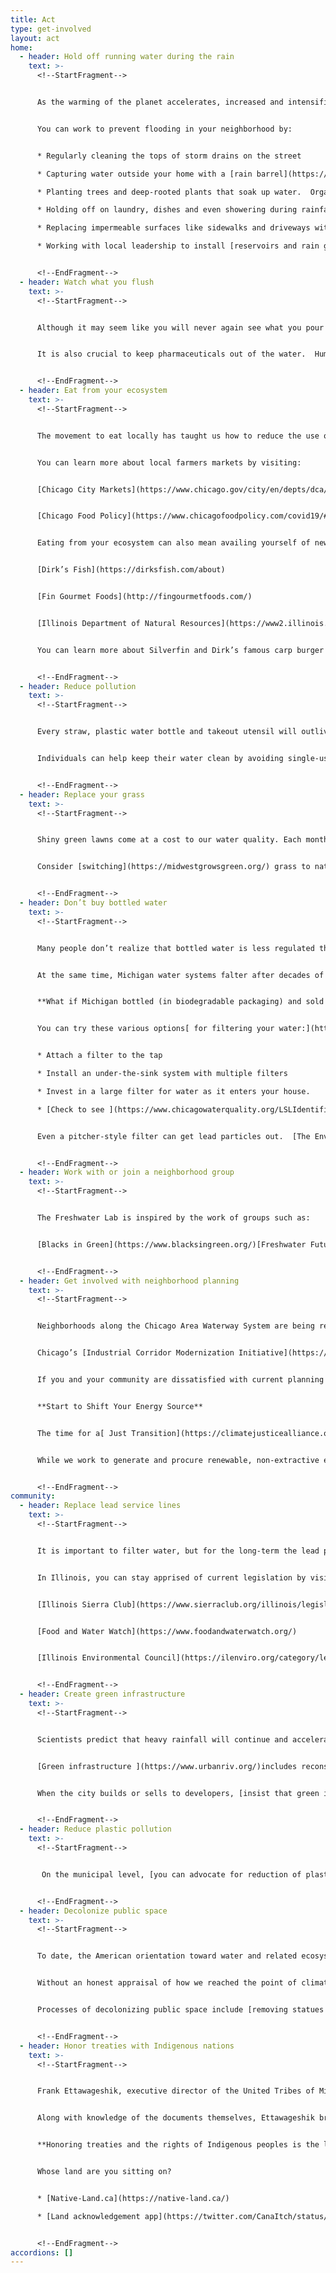 ```yaml
---
title: Act
type: get-involved
layout: act
home:
  - header: Hold off running water during the rain
    text: >-
      <!--StartFragment-->


      As the warming of the planet accelerates, increased and intensified rainfall overwhelms the Great Lakes region. Chicago, like many cities [across the world](https://www.arcgis.com/home/item.html?id=004909c6679a4289b629a1c26278224c), has a [combined sewer system](https://mwrd.org/understanding-your-sewer-0). This means that storm drains connect with the sewers that fill with water from your home. More and more, the capacity of this system is breached by rain events. When sewers fill, there is nowhere for the waste water to go but up, often causing significant urban flooding that infiltrates basements and overruns city streets. 


      You can work to prevent flooding in your neighborhood by:


      * Regularly cleaning the tops of storm drains on the street

      * Capturing water outside your home with a [rain barrel](https://mwrd.org/rain-barrels) or [cistern](https://www.cnt.org/rainready/guidance).

      * Planting trees and deep-rooted plants that soak up water.  Organizations like [the Center for Neighborhood Technology ](https://www.cnt.org/rainready/guidance)can help low-income families and neighborhoods with the cost of planting. Midwest Grows Green also has resources for building rain gardens, cultivating prairie plants, and transitioning to [natural lawn care](https://midwestgrowsgreen.org/what-you-can-do/all-resources/). 

      * Holding off on laundry, dishes and even showering during rainfall. To learn more, Friends of the Chicago River offers [additional guidance ](https://www.chicagoriver.org/get-involved/take-action/overflow-action-days)for the safest rainy day behaviors. Click here to [Become RainReady](https://www.cnt.org/rainready).

      * Replacing impermeable surfaces like sidewalks and driveways with permeable pavement that absorbs rain and helps to recharge groundwater. In Chicago, you can propose and vote for projects like this to be implemented with your Alderperson’s neighborhood funds through [participatory budgeting](http://www.pbchicago.org/pb-in-chicago.html).

      * Working with local leadership to install [reservoirs and rain gardens](https://www.chicago.gov/content/dam/city/progs/env/ChicagoGreenStormwaterInfrastructureStrategy.pdf).


      <!--EndFragment-->
  - header: Watch what you flush
    text: >-
      <!--StartFragment-->


      Although it may seem like you will never again see what you pour down the drain, everything we wash away reappears in rivers or streams.  Increasingly, the contents of drains reach our drinking water.  As a result, you should carefully read the ingredients in your home products. Take a look at your laundry detergent, personal care products and cleaning supplies.  Do they contain things that you would like to drink?  If not, you can switch to more natural products like [Meliora](https://meliorameansbetter.com/).  You can also[ make your own products.](http://freshwaterstories.com/stories/drinking-water/) 


      It is also crucial to keep pharmaceuticals out of the water.  Human medications are rewiring the DNA of aquatic animals, even causing fish and frogs to switch sexes amidst their lives.  Don’t flush unused medications. Instead, take them to a pharmaceutical drop-off.  Check [here ](https://www.chicago.gov/city/en/depts/cdph/supp_info/healthy-communities/pharmaceuticals_dropofflocations.html)for a list of locations in Chicago. Click [here](https://www.fda.gov/drugs/disposal-unused-medicines-what-you-should-know/drug-disposal-drug-take-back-locations) for those across the United States. Many drugstores and pharmacies also take back pharmaceuticals.


      <!--EndFragment-->
  - header: Eat from your ecosystem
    text: >-
      <!--StartFragment-->


      The movement to eat locally has taught us how to reduce the use of fossil fuels in transporting and packaging food.  Farmers markets offer healthier ways to procure food on multiple levels.  


      You can learn more about local farmers markets by visiting:


      [Chicago City Markets](https://www.chicago.gov/city/en/depts/dca/supp_info/farmers_market.html)


      [Chicago Food Policy](https://www.chicagofoodpolicy.com/covid19/#food)


      Eating from your ecosystem can also mean availing yourself of newly arrived species like bighead carp. These groups make it easier for you to enjoy Silverfin (i.e. carp):


      [Dirk’s Fish](https://dirksfish.com/about)


      [Fin Gourmet Foods](http://fingourmetfoods.com/)


      [Illinois Department of Natural Resources](https://www2.illinois.gov/dnr/news/Pages/Statewide-Asian-Carp-Cookout-to-be-Held-Oct.-17.aspx)


      You can learn more about Silverfin and Dirk’s famous carp burger recipe [here](http://freshwaterstories.com/stories/fishing/).


      <!--EndFragment-->
  - header: Reduce pollution
    text: >-
      <!--StartFragment-->


      Every straw, plastic water bottle and takeout utensil will outlive each one of us. Rather than disappear, these plastics simply break down into ever smaller pieces until they become [microplastics](https://www.5gyres.org/microbeads/) that are too small to be filtered out of drinking water. All those single-use plastics sitting on beaches and shores will turn up again in your drinking water and in your body. Another problem is that plastic attracts bacteria that can cause public health emergencies. It’s important to keep in mind that [less than 10% of plastic is recycled ](https://www.livescience.com/how-much-plastic-recycling.html)with most simply shipped to other countries or left to fester locally.  In both cases, these plastics contaminate waterways and harm humans and animals.


      Individuals can help keep their water clean by avoiding single-use plastics and look for non-plastic packaging where and when available.  Join or sponsor a beach cleanup such as Alliance for the Great Lakes’ [Adopt a Beach](https://adopt.greatlakes.org/s/) or the Shedd Aquarium’s [Action Days](https://www.sheddaquarium.org/care-and-conservation/take-action-for-animals/shedd-aquarium-action-days).


      <!--EndFragment-->
  - header: Replace your grass
    text: >-
      <!--StartFragment-->


      Shiny green lawns come at a cost to our water quality. Each month, 12,240 gallons of water are used on average per household each month.  40 million acres of turf grass exist in the lower 48 States – the single largest crop in the US.  Additionally, most grass is coaxed into existence by fertilizers and pesticides.  Rainstorms strip these chemicals from lawns and wash them into waterways where they fuel dead zones.


      Consider [switching](https://midwestgrowsgreen.org/) grass to native landscapes or food gardens. Here’s [a how-to guide](http://freshwaterstories.com/stories/landscaping/).


      <!--EndFragment-->
  - header: Don’t buy bottled water
    text: >-
      <!--StartFragment-->


      Many people don’t realize that bottled water is less regulated than the water in your tap. Bottled water is also connected to large systemic issues. Private companies are actively privatizing water, a public good. The Nestlé corporation pumps up to 400 gallons per minute, or 576,000 gallons per day, of public waters for its Ice Mountain brand.  [Brought to Michigan](https://www.mlive.com/news/2016/12/why_nestle_pays_next_to_nothin.html) with $10 million in state and local tax abatements in 2001, [Nestlé pays a mere $200 a year ](https://www.mlive.com/news/2020/04/nestle-wins-legal-challenge-to-michigan-groundwater-extraction.html)to Michigan while [reaping billions in profits](https://www.mlive.com/news/2016/12/why_nestle_pays_next_to_nothin.html).


      At the same time, Michigan water systems falter after decades of disinvestment.  [Harmful “forever” chemicals](https://ilenviro.org/pfas-a-toxic-legacy-building-in-illinois/?eType=EmailBlastContent&eId=5e024d25-e405-4860-9b09-82e59d7edfd3) are being discovered throughout the groundwater in the Great Lake State even as households struggle with unpaid bills and water shutoffs.  


      **What if Michigan bottled (in biodegradable packaging) and sold its water instead of Nestlé?** With profit margins of over 200% for bottled water, [Michigan’s water could support its people](https://forloveofwater.org/)! In addition to poor water quality, plastic bottle waste adds to the pollution of our waterways. If you are not dependent on bottled water for a (relatively) safe water source, then don’t buy bottled water. Instead, you can filter the water in your home. 


      You can try these various options[ for filtering your water:](https://www.nsf.org/knowledge-library/standards-water-treatment-systems)


      * Attach a filter to the tap

      * Install an under-the-sink system with multiple filters 

      * Invest in a large filter for water as it enters your house.

      * [Check to see ](https://www.chicagowaterquality.org/LSLIdentification)if the service line into your home is made of lead. If so, then make sure that your filter is certified NSF/ANSI Standard 42 or 43.


      Even a pitcher-style filter can get lead particles out.  [The Environmental Working Group Tap Water Databas](https://www.ewg.org/tapwater/)e can be helpful in choosing the right filter.


      <!--EndFragment-->
  - header: Work with or join a neighborhood group
    text: >-
      <!--StartFragment-->


      The Freshwater Lab is inspired by the work of groups such as:


      [Blacks in Green](https://www.blacksingreen.org/)[Freshwater Future](https://freshwaterfuture.org/)[FLOW for Water](https://forloveofwater.org/)[Little Village Environmental Justice Organization](http://www.lvejo.org/)[Milwaukee Water Commons](https://www.milwaukeewatercommons.org/)[People for Community Recovery](http://www.peopleforcommunityrecovery.org/)[Pilsen Environmental Rights and Reform Organization (P.E.R.R.O.)](https://pilsenperro.org/)[Sacred Keepers Sustainability Lab](https://www.sacredkeepers.org/)[Southeast Environmental Task Force](http://setaskforce.org/)[Southeast Side Coalition to Ban Petcoke](http://setaskforce.org/2016/02/petcoke/)[Southeast Youth Alliance](https://www.facebook.com/SoutheastYouthAlliance/)[We the People of Detroit](https://www.wethepeopleofdetroit.com/)See [here](https://healthylakes.org/about-us/) for a list of groups in various Great Lake states.


      <!--EndFragment-->
  - header: Get involved with neighborhood planning
    text: >-
      <!--StartFragment-->


      Neighborhoods along the Chicago Area Waterway System are being rezoned and redeveloped. To date, too much of the planning process occurs without proper community input.  Chicago’s [Blacks in Green ](https://www.blacksingreen.org/) invites agencies to present to its Black Water Council.  You can take this work further by showing up to community meetings, making your voice heard out loud and online, and disseminating the information to your friends and family members. 


      Chicago’s [Industrial Corridor Modernization Initiative](https://www.chicago.gov/city/en/depts/dcd/supp_info/repositioning-chicago-s-industrial-corridors-for-today-s-economy.html) and [Great Rivers](http://greatriverschicago.com/index.html) initiative are two significant ways in which waterways and communities are changing.


      If you and your community are dissatisfied with current planning processes, then consider hosting your own meeting and inviting planners, architects and public officials to present to you.


      **Start to Shift Your Energy Source**


      The time for a[ Just Transition](https://climatejusticealliance.org/just-transition/) to renewable energy is now! 


      While we work to generate and procure renewable, non-extractive energy for our own lives, we must push every scale of government and business to shift subsidy and support away from fossil fuels while prioritizing the retraining and prioritization of workers.  Fossil fuel corporations achieved their status by ushering us into the mess of climate catastrophe through unwavering governmental support. It’s time to shift our sources of energy and collectively democratize the institutions that distribute them. We can also act on the individual level by using [renewable energy](https://ilenviro.org/energy/renewable-energy/) at home and [taking public transportation ](https://ilenviro.org/transportation/)when possible. 


      <!--EndFragment-->
community:
  - header: Replace lead service lines
    text: >-
      <!--StartFragment-->


      It is important to filter water, but for the long-term the lead pipes that service homes and schools must be replaced.  We know the damage that lead exposure can cause and all the jobs created when a municipality upgrades its pipes.  Get the lead out of plumbing!


      In Illinois, you can stay apprised of current legislation by visiting:


      [Illinois Sierra Club](https://www.sierraclub.org/illinois/legislation)


      [Food and Water Watch](https://www.foodandwaterwatch.org/)


      [Illinois Environmental Council](https://ilenviro.org/category/legislative-updates/)


      <!--EndFragment-->
  - header: Create green infrastructure
    text: >-
      <!--StartFragment-->


      Scientists predict that heavy rainfall will continue and accelerate, overwhelming concrete infrastructures built to keep cities from flooding.  Federal infrastructure funding is badly needed across the United States.  As we advocate for this funding, steps can be taken at a local level to create green infrastructure.


      [Green infrastructure ](https://www.urbanriv.org/)includes reconstructed wetlands that hold and filter water; deep-rooted plants in rain gardens; trees; green roofs; bioswales and small-scale water recycling units.


      When the city builds or sells to developers, [insist that green infrastructure be part of the plan](http://www.cnt.org/sites/default/files/publications/CNT_Value-of-Green-Infrastructure.pdf).  The public good still matters in private developments and nobody wants their home, business or local stores to flood.


      <!--EndFragment-->
  - header: Reduce plastic pollution
    text: >-
      <!--StartFragment-->


       On the municipal level, [you can advocate for reduction of plastic](https://www.sheddaquarium.org/care-and-conservation/take-action-for-animals/lets-shedd-plastic) in public spaces and at events. Some events provide, sell or rent reusable cups and dishware instead of generating mountains of single-use plastic. 


      <!--EndFragment-->
  - header: Decolonize public space
    text: >-
      <!--StartFragment-->


      To date, the American orientation toward water and related ecosystems has been [largely violent](https://thebackwardriver.org/the-river-speaks/) and rooted in the settler-colonial origins of the nation, which saw the world in terms of land to be conquered and resources to be extracted.  As toxins and pollutants pour into drinking water and impair the health of an increasing number of people, this foundational harm is coming home to roost.


      Without an honest appraisal of how we reached the point of climate catastrophe, we will continue to support the same systems of oppression and make the same mistakes.  Such examination requires addressing how Indigenous peoples were forcibly removed from their land, treated with an intent of annihilation and cut-off from productive interdependence with the natural world.


      Processes of decolonizing public space include [removing statues and monuments to violent settlers](https://southsideweekly.com/chicago-native-american-organizer-intersection-black-lives-matter-decolonization/), changing street and place names, a[cknowledging presence on Indigenous land](https://nativegov.org/a-guide-to-indigenous-land-acknowledgment/) and elevating Indigenous leadership to help us restructure our relationships with place.


      <!--EndFragment-->
  - header: Honor treaties with Indigenous nations
    text: >-
      <!--StartFragment-->


      Frank Ettawageshik, executive director of the United Tribes of Michigan and water wiseman, walks the halls of Lansing, Michigan and Washington D.C. with two constitutions in his jacket pocket – that of the United States and [of his tribe](https://www.ltbbodawa-nsn.gov/OdawaRegister/LTBB%20Constitution.pdf), the Little Traverse Bay Bands of Odawa Indians.  Both are relevant to Indigenous sovereignty.  The Commerce Clause (Article 1, Section 8, Clause 3) of the U.S. Constitution confers authority to Congress to “to regulate Commerce with foreign Nations, and among the several States, and with Indian Tribes.”  The listing of foreign Nations, several States and Indian Tribes attests to the sovereignty of all three recognized as preexisting the constitution itself.  Article 6 of the U.S. Constitution states that  “all Treaties made, or which shall be made, under the Authority of the United States, shall be the supreme Law of the Land.”  Ettawageshik emphasizes that “supreme Law of the Land” means that nothing can contradict or abrogate treaties made with Indigneous peoples.


      Along with knowledge of the documents themselves, Ettawageshik brings a vital interpretive frame to both of his constitutions.  The U.S. Constitution does not give rights to Indigenous nations.  Instead, he explains, it speaks to how Indigenous peoples gave rights to the new Americans with the query of how they were going to live with what the tribes already had.  When land was sold or granted to the U.S. federal government, Indian treaty partners reserved their rights of fishing, hunting and gathering.  Odawa fishing rights, preserved in the [1836 Treaty of Washington](https://www.cmich.edu/library/clarke/ResearchResources/Native_American_Material/Treaty_Rights/Text_of_Michigan_Related_Treaties/Pages/Washington,-1836.aspx), are not based on property rights.  They insist, rather, on the right to live with the fish.  Living with the fish involves the right to sing, dance, eat, and exist in tandem with them. Anything that impedes the relationship with the fish, such as a “do not consume” mercury advisory [violates fishing rights](https://www.michigan.gov/dnr/0,4570,7-350-79136_79236_80538_80541-424734--,00.html).


      **Honoring treaties and the rights of Indigenous peoples is the law, if not the practice, of the United States.**  Respecting these rights and treaties not only upholds the law, but also confers benefit to all who share water, air and earth with Indigenous peoples.  When native relationships with fish are upheld, the watershed is healthier and better able to support life now and in the future.  The free exercise of Indigenous sovereignty can stop harmful pipelines, mines and industrial agriculture facilities thereby curbing carbon emissions and slowing climate change.  It can protect the very right to breathe.


      Whose land are you sitting on?


      * [Native-Land.ca](https://native-land.ca/)

      * [Land acknowledgement app](https://twitter.com/CanaItch/status/1292713097136807947)


      <!--EndFragment-->
accordions: []
---
```

